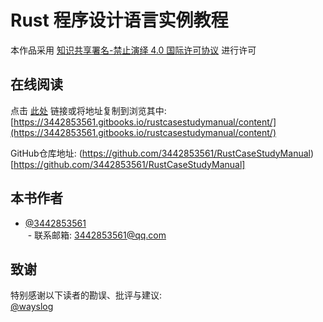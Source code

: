 # Rust 程序设计语言实例教程

本作品采用 [知识共享署名-禁止演绎 4.0 国际许可协议](https://creativecommons.org/licenses/by-nd/4.0/deed.zh) 进行许可

## 在线阅读

点击 [此处](https://3442853561.gitbooks.io/rustcasestudymanual/content/) 链接或将地址复制到浏览其中: [https://3442853561.gitbooks.io/rustcasestudymanual/content/](https://3442853561.gitbooks.io/rustcasestudymanual/content/)

GitHub仓库地址: (https://github.com/3442853561/RustCaseStudyManual)[https://github.com/3442853561/RustCaseStudyManual]

## 本书作者

+ [@3442853561](https://github.com/3442853561)  
  - 联系邮箱: [3442853561@qq.com](3442853561@qq.com)  

## 致谢

特别感谢以下读者的勘误、批评与建议:  
[@wayslog](https://github.com/wayslog)
